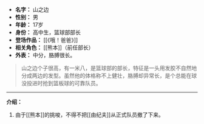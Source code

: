 
- **名字：** 山之边
- **性别：** 男
- **年龄：** 17岁
- **身份：** 高中生，篮球部部长
- **登场作品：** [[《哦！爸爸》]]
- **相关角色：** [[熊本]]（前任部长）
- **外表：** 中分，胳膊很长。

> 山之边个子很高，有一米八，是篮球部的部长，特征是一头用发胶不自然地分成两边的发型。虽然他的体格称不上健壮，胳膊却异常长，是个总能在球没投进时抢到篮板球的可靠队员。

---

**介绍：** 

1. 由于[[熊本]]的挑唆，不得不把[[由纪夫]]从正式队员撤了下来。
